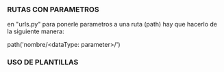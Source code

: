 ### RUTAS CON PARAMETROS

en "urls.py" para ponerle parametros a una ruta
(path) hay que hacerlo de la siguiente manera:

path('nombre/<dataType: parameter>/')

### USO DE PLANTILLAS

